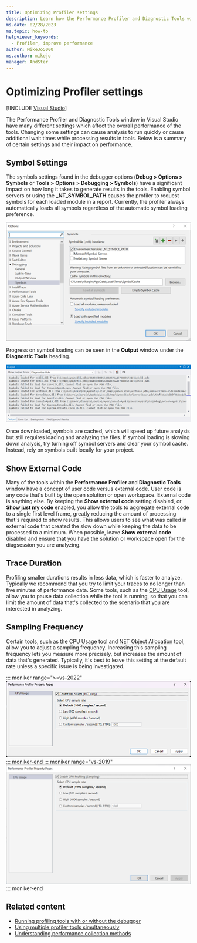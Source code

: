 ```yaml
---
title: Optimizing Profiler settings
description: Learn how the Performance Profiler and Diagnostic Tools window in Visual Studio have many different settings which affect the overall performance of the tools.
ms.date: 02/28/2023
ms.topic: how-to
helpviewer_keywords: 
  - Profiler, improve performance
author: MikeJo5000
ms.author: mikejo 
manager: AndSter
---
```

# Optimizing Profiler settings

 [!INCLUDE [Visual Studio](~/includes/applies-to-version/vs-windows-only.md)]

The Performance Profiler and Diagnostic Tools window in Visual Studio have many different settings which affect the overall performance of the tools. Changing some settings can cause analysis to run quickly or cause additional wait times while processing results in tools. Below is a summary of certain settings and their impact on performance.

## Symbol Settings

The symbols settings found in the debugger options (**Debug > Options > Symbols** or **Tools > Options > Debugging > Symbols**) have a significant impact on how long it takes to generate results in the tools. Enabling symbol servers or using the **_NT_SYMBOL_PATH** causes the profiler to request symbols for each loaded module in a report. Currently, the profiler always automatically loads all symbols regardless of the automatic symbol loading preference.

![Symbol loading page](../profiling/media/symbolloading.png "Symbol Loading")

Progress on symbol loading can be seen in the **Output** window under the **Diagnostic Tools** heading.

![Symbol loading progress](../profiling/media/symbolloadingprogress.png "Symbol Loading Progress")

Once downloaded, symbols are cached, which will speed up future analysis but still requires loading and analyzing the files. If symbol loading is slowing down analysis, try turning off symbol servers and clear your symbol cache. Instead, rely on symbols built locally for your project.

## Show External Code

Many of the tools within the **Performance Profiler** and **Diagnostic Tools** window have a concept of user code versus external code. User code is any code that's built by the open solution or open workspace. External code is anything else. By keeping the **Show external code** setting disabled, or **Show just my code** enabled, you allow the tools to aggregate external code to a single first level frame, greatly reducing the amount of processing that's required to show results. This allows users to see what was called in external code that created the slow down while keeping the data to be processed to a minimum. When possible, leave **Show external code** disabled and ensure that you have the solution or workspace open for the diagsession you are analyzing.

## Trace Duration

Profiling smaller durations results in less data, which is faster to analyze. Typically we recommend that you try to limit your traces to no longer than five minutes of performance data. Some tools, such as the [CPU Usage](../profiling/cpu-usage.md) tool, allow you to pause data collection while the tool is running, so that you can limit the amount of data that's collected to the scenario that you are interested in analyzing.

## Sampling Frequency

Certain tools, such as the [CPU Usage](../profiling/cpu-usage.md) tool and [NET Object Allocation](../profiling/dotnet-alloc-tool.md) tool, allow you to adjust a sampling frequency. Increasing this sampling frequency lets you measure more precisely, but increases the amount of data that's generated. Typically, it's best to leave this setting at the default rate unless a specific issue is being investigated.

::: moniker range=">=vs-2022"
![Diag Hub Properties Page](../profiling/media/vs-2022/diag-hub-properties-page.png "Diag Hub Properties Page")
::: moniker-end
::: moniker range="vs-2019"
![Diag Hub Properties Page](../profiling/media/diaghubpropertiespage.png "Diag Hub Properties Page")
::: moniker-end

## Related content

- [Running profiling tools with or without the debugger](../profiling/running-profiling-tools-with-or-without-the-debugger.md)
- [Using multiple profiler tools simultaneously](../profiling/use-multiple-profiler-tools-simultaneously.md)
- [Understanding performance collection methods](../profiling/understanding-performance-collection-methods-perf-profiler.md)
